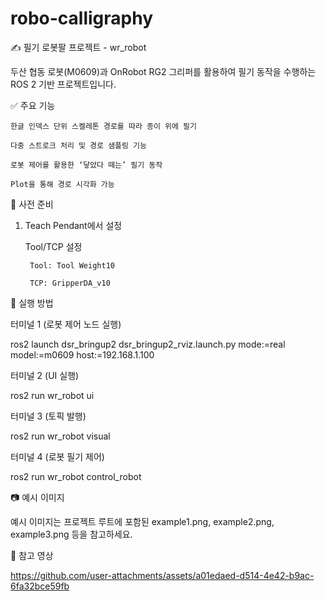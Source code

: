 # robo-calligraphy


✍️ 필기 로봇팔 프로젝트 - wr_robot

두산 협동 로봇(M0609)과 OnRobot RG2 그리퍼를 활용하여 필기 동작을 수행하는 ROS 2 기반 프로젝트입니다.


✅ 주요 기능

    한글 인덱스 단위 스켈레톤 경로를 따라 종이 위에 필기

    다중 스트로크 처리 및 경로 샘플링 기능

    로봇 제어를 활용한 ‘닿았다 떼는’ 필기 동작

    Plot을 통해 경로 시각화 가능


🔧 사전 준비

1. Teach Pendant에서 설정

    Tool/TCP 설정

        Tool: Tool Weight10

        TCP: GripperDA_v10

   
🚀 실행 방법

터미널 1 (로봇 제어 노드 실행)

ros2 launch dsr_bringup2 dsr_bringup2_rviz.launch.py mode:=real model:=m0609 host:=192.168.1.100

터미널 2 (UI 실행)

ros2 run wr_robot ui

터미널 3 (토픽 발행)

ros2 run wr_robot visual

터미널 4 (로봇 필기 제어)

ros2 run wr_robot control_robot

📷 예시 이미지

예시 이미지는 프로젝트 루트에 포함된 example1.png, example2.png, example3.png 등을 참고하세요.

🎥 참고 영상



https://github.com/user-attachments/assets/a01edaed-d514-4e42-b9ac-6fa32bce59fb

